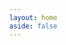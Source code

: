 ```yaml
---
layout: home
aside: false
---
```


<InfoPanelComponent :border="false" class="my-20">
    <template #title>Describo Web</template>
    <template #text>
        <div>
            Access it at
            <LinkComponent link="https://describo.github.io/web">https://describo.github.io/web</LinkComponent>. Use this version
            to get started quickly with the describo environment. For a more full
            featured environment take a look at
            <LinkComponent link="/desktop" target="">Describo desktop</LinkComponent>.
        </div>
    </template>
    <template #content>
        <div class="flex flex-col space-y-4">
            <div>
                Only available in Google Chrome and Microsoft Edge (unfortunately one of the
                capabilities it requires is not available in other browsers).
            </div>
            <div class="flex flex-row justify-center space-x-10">
                <div>
                    <img src="/images/logos/chrome.webp" class="h-20" />
                </div>
                <div>
                    <img src="/images/logos/edge.webp" class="h-20" />
                </div>
            </div>
        </div>
    </template>
</InfoPanelComponent>

<FooterComponent class="mt-6"/>
